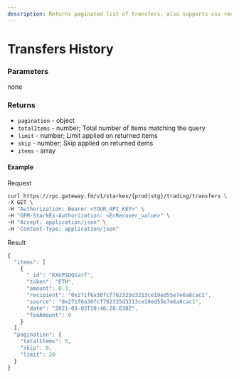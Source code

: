 ```yaml
---
description: Returns paginated list of transfers, also supports csv requests
---
```

# Transfers History

### **Parameters**
none

### **Returns**
* `pagination` - object
* `totalItems` - number; Total number of items matching the query
* `limit` - number; Limit applied on returned items
* `skip` - number; Skip applied on returned items
* `items` - array

#### **Example**

Request

```bash
curl https://rpc.gateway.fm/v1/starkex/{prod|stg}/trading/transfers \
-X GET \
-H "Authorization: Bearer <YOUR_API_KEY>" \
-H "GFM-StarkEx-Authorization: <EcRecover_value>" \
-H "Accept: application/json" \
-H "Content-Type: application/json"
```


Result

```javascript
{
  "items": [
    {
      "_id": "KXUPSDQ1arf",
      "token": "ETH",
      "amount": 0.3,
      "recipient": "0x271f6a30fcf762325d3213ce19ed55e7e6a8cac1",
      "source": "0x271f6a30fcf762325d3213ce19ed55e7e6a8cac1",
      "date": "2021-03-03T10:46:28.630Z",
      "feeAmount": 0
    }
  ],
  "pagination": {
    "totalItems": 5,
    "skip": 0,
    "limit": 20
  }
}
```